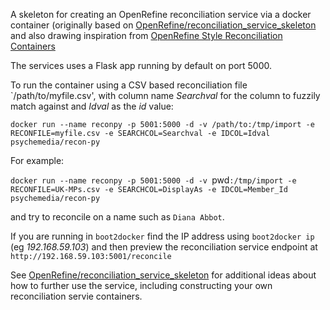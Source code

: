 A skeleton for creating an OpenRefine reconciliation service via a docker container (originally based on [OpenRefine/reconciliation_service_skeleton](https://github.com/OpenRefine/reconciliation_service_skeleton) and also drawing inspiration from [OpenRefine Style Reconciliation Containers](http://blog.ouseful.info/2015/02/02/openrefine-style-reconciliation-containers/)


The services uses a Flask app running by default on port 5000.

To run the container using a CSV based reconciliation file `/path/to/myfile.csv', with column name *Searchval* for the column to fuzzily match against and *Idval* as the *id* value:

`docker run --name reconpy -p 5001:5000 -d -v /path/to:/tmp/import -e RECONFILE=myfile.csv -e SEARCHCOL=Searchval -e IDCOL=Idval psychemedia/recon-py`

For example:

`docker run --name reconpy -p 5001:5000 -d -v `pwd`:/tmp/import -e RECONFILE=UK-MPs.csv -e SEARCHCOL=DisplayAs -e IDCOL=Member_Id psychemedia/recon-py`

and try to reconcile on a name such as `Diana Abbot`.

If you are running in `boot2docker` find the IP address using `boot2docker ip` (eg *192.168.59.103*) and then preview the reconciliation service endpoint at `http://192.168.59.103:5001/reconcile`

See [OpenRefine/reconciliation_service_skeleton](https://github.com/OpenRefine/reconciliation_service_skeleton) for additional ideas about how to further use the service, including constructing your own reconciliation servie containers.

